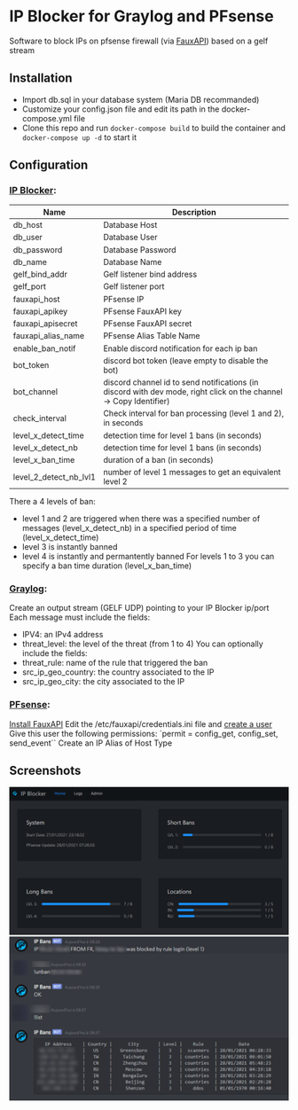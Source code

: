 # IP Blocker for Graylog and PFsense

Software to block IPs on pfsense firewall (via [FauxAPI](https://github.com/ndejong/pfsense_fauxap)) based on a gelf stream

## Installation
 - Import db.sql in your database system (Maria DB recommanded)
 - Customize your config.json file and edit its path in the docker-compose.yml file
 - Clone this repo and run `docker-compose build` to build the container and `docker-compose up -d` to start it

## Configuration
### <ins>IP Blocker</ins>:
|Name | Description |
|--------|------------|
| db_host | Database Host |
| db_user | Database User |
| db_password | Database Password |
| db_name | Database Name |
| gelf_bind_addr | Gelf listener bind address |
| gelf_port | Gelf listener port |
| fauxapi_host | PFsense IP |
| fauxapi_apikey | PFsense FauxAPI key |
| fauxapi_apisecret | PFsense FauxAPI secret |
| fauxapi_alias_name | PFsense Alias Table Name |
| enable_ban_notif | Enable discord notification for each ip ban |
| bot_token | discord bot token (leave empty to disable the bot) |
| bot_channel | discord channel id to send notifications (in discord with dev mode, right click on the channel -> Copy Identifier) |
| check_interval | Check interval for ban processing (level 1 and 2), in seconds |
| level_x_detect_time | detection time for level 1 bans (in seconds) |
| level_x_detect_nb | detection time for level 1 bans (in seconds) |
| level_x_ban_time | duration of a ban (in seconds) |
| level_2_detect_nb_lvl1 | number of level 1 messages to get an equivalent level 2 |

There a 4 levels of ban:
 - level 1 and 2 are triggered when there was a specified number of messages (level_x_detect_nb) in a specified period of time (level_x_detect_time)
 - level 3 is instantly banned
 - level 4 is instantly and permantently banned
For levels 1 to 3 you can specify a ban time duration (level_x_ban_time)

### <ins>Graylog</ins>:
Create an output stream (GELF UDP) pointing to your IP Blocker ip/port
Each message must include the fields:
 - IPV4: an IPv4 address
 - threat_level: the level of the threat (from 1 to 4)
You can optionally include the fields:
 - threat_rule: name of the rule that triggered the ban
 - src_ip_geo_country: the country associated to the IP
 - src_ip_geo_city: the city associated to the IP

### <ins>PFsense</ins>:
[Install FauxAPI](https://github.com/ndejong/pfsense_fauxapi#installation)
Edit the /etc/fauxapi/credentials.ini file and [create a user](https://github.com/ndejong/pfsense_fauxapi#api-authentication)
Give this user the following permissions: `permit = config_get, config_set, send_event``
Create an IP Alias of Host Type

## Screenshots

![Web UI](.github/images/webui.png)
![Discord Bot](.github/images/discord.png)